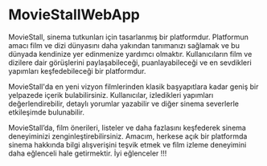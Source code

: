 # MovieStallWebApp
MovieStall, sinema tutkunları için tasarlanmış bir platformdur. Platformun amacı film ve dizi dünyasını daha yakından tanımanızı sağlamak ve bu dünyada kendinize yer edinmenize yardımcı olmaktır. Kullanıcıların film ve dizilere dair görüşlerini paylaşabileceği, puanlayabileceği ve en sevdikleri yapımları keşfedebileceği bir platformdur.

MovieStall'da en yeni vizyon filmlerinden klasik başyapıtlara kadar geniş bir yelpazede içerik bulabilirsiniz. Kullanıcılar, izledikleri yapımları değerlendirebilir, detaylı yorumlar yazabilir ve diğer sinema severlerle etkileşimde bulunabilir.

MovieStall’da, film önerileri, listeler ve daha fazlasını keşfederek sinema deneyiminizi zenginleştirebilirsiniz. Amacım, herkese açık bir platformda sinema hakkında bilgi alışverişini teşvik etmek ve film izleme deneyimini daha eğlenceli hale getirmektir. İyi eğlenceler !!!
